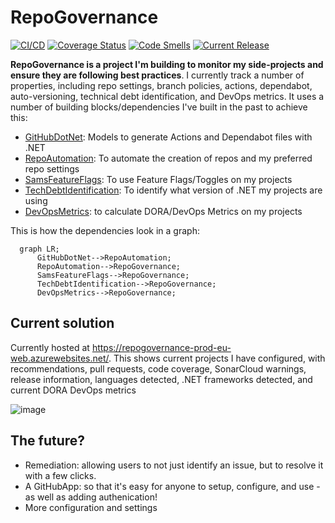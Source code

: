 # RepoGovernance
[![CI/CD](https://github.com/samsmithnz/RepoGovernance/actions/workflows/workflow.yml/badge.svg)](https://github.com/samsmithnz/RepoGovernance/actions/workflows/workflow.yml)
[![Coverage Status](https://coveralls.io/repos/github/samsmithnz/RepoGovernance/badge.svg?branch=main)](https://coveralls.io/github/samsmithnz/RepoGovernance?branch=main)
[![Code Smells](https://sonarcloud.io/api/project_badges/measure?project=samsmithnz_RepoGovernance&metric=code_smells)](https://sonarcloud.io/summary/new_code?id=samsmithnz_RepoGovernance)
[![Current Release](https://img.shields.io/github/release/samsmithnz/RepoGovernance/all.svg)](https://github.com/samsmithnz/RepoGovernance/releases)

**RepoGovernance is a project I'm building to monitor my side-projects and ensure they are following best practices**. I currently track a number of properties, including repo settings, branch policies, actions, dependabot, auto-versioning, technical debt identification, and DevOps metrics. It uses a number of building blocks/dependencies I've built in the past to achieve this:

- [GitHubDotNet](https://github.com/samsmithnz/GitHubActionsDotNet): Models to generate Actions and Dependabot files with .NET
- [RepoAutomation](https://github.com/samsmithnz/RepoAutomation): To automate the creation of repos and my preferred repo settings
- [SamsFeatureFlags](https://github.com/samsmithnz/SamsFeatureFlags): To use Feature Flags/Toggles on my projects
- [TechDebtIdentification](https://github.com/samsmithnz/TechDebtIdentification): To identify what version of .NET my projects are using
- [DevOpsMetrics](https://github.com/samsmithnz/DevOpsMetrics): to calculate DORA/DevOps Metrics on my projects

This is how the dependencies look in a graph:
```mermaid
  graph LR;
      GitHubDotNet-->RepoAutomation;
      RepoAutomation-->RepoGovernance;
      SamsFeatureFlags-->RepoGovernance;
      TechDebtIdentification-->RepoGovernance;
      DevOpsMetrics-->RepoGovernance;
```

## Current solution
Currently hosted at https://repogovernance-prod-eu-web.azurewebsites.net/. This shows current projects I have configured, with recommendations, pull requests, code coverage, SonarCloud warnings, release information, languages detected, .NET frameworks detected, and current DORA DevOps metrics

![image](https://user-images.githubusercontent.com/8389039/210186797-3a65c4fe-2db2-452b-a0e1-623abed0a4da.png)

## The future?
- Remediation: allowing users to not just identify an issue, but to resolve it with a few clicks. 
- A GitHubApp: so that it's easy for anyone to setup, configure, and use - as well as adding authenication!
- More configuration and settings
